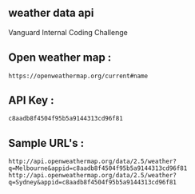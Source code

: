 ## weather data api
 Vanguard Internal Coding Challenge
 
 
## Open weather map : 
	https://openweathermap.org/current#name
 
## API Key : 
	c8aadb8f4504f95b5a9144313cd96f81

## Sample URL's :
	http://api.openweathermap.org/data/2.5/weather?q=Melbourne&appid=c8aadb8f4504f95b5a9144313cd96f81
	http://api.openweathermap.org/data/2.5/weather?q=Sydney&appid=c8aadb8f4504f95b5a9144313cd96f81